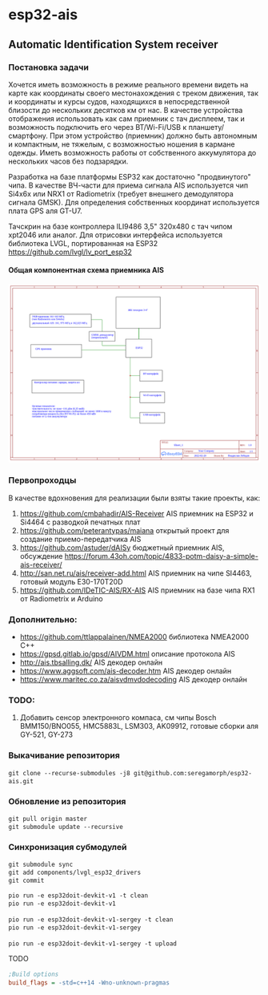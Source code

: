 # esp32-ais
## Automatic Identification System receiver ##

### Постановка задачи ###
Хочется иметь возможность в режиме реального времени видеть на карте как координаты своего местонахождения с треком движения,
так и координаты и курсы судов, находящихся в непосредственной близости до нескольких десятков км от нас.
В качестве устройства отображения использовать как сам приемник с тач дисплеем, так и возможность подключить его через BT/Wi-Fi/USB к планшету/смартфону.
При этом устройство (приемник) должно быть автономным и компактным, не тяжелым, с возможностью ношения в кармане одежды.
Иметь возможность работы от собственного аккумулятора до нескольких часов без подзарядки.

Разработка на базе платформы ESP32 как достаточно "продвинутого" чипа.
В качестве ВЧ-части для приема сигнала AIS используется чип Si4x6x или NRX1 от Radiometrix (требует внешнего демодулятора сигнала GMSK).
Для определения собственных координат используется плата GPS аля GT-U7.

Тачскрин на базе контроллера ILI9486 3,5" 320x480 с тач чипом xpt2046 или аналог.
Для отрисовки интерфейса используется библиотека LVGL, портированная на ESP32 https://github.com/lvgl/lv_port_esp32

#### Общая компонентная схема приемника AIS ####
![Компонентная схема приемника AIS](/img/Schematic_component_receiver_AIS%20v0.1.png)

### Первопроходцы ###
В качестве вдохновения для реализации были взяты такие проекты, как:
1. <https://github.com/cmbahadir/AIS-Receiver> AIS приемник на ESP32 и Si4464 с разводкой печатных плат
2. <https://github.com/peterantypas/maiana>  открытый проект для создание приемо-передатчика AIS
3. <https://github.com/astuder/dAISy> бюджетный приемник AIS, обсуждение <https://forum.43oh.com/topic/4833-potm-daisy-a-simple-ais-receiver/>
4. <http://san.net.ru/ais/receiver-add.html> AIS приемник на чипе SI4463, готовый модуль E30-170T20D
5. <https://github.com/IDeTIC-AIS/RX-AIS> AIS приемник на базе чипа RX1 от Radiometrix и Arduino

### Дополнительно: ###
* <https://github.com/ttlappalainen/NMEA2000>  библиотека NMEA2000 C++
* <https://gpsd.gitlab.io/gpsd/AIVDM.html> описание протокола AIS
* <http://ais.tbsalling.dk/> AIS декодер онлайн
* <https://www.aggsoft.com/ais-decoder.htm> AIS декодер онлайн
* <https://www.maritec.co.za/aisvdmvdodecoding> AIS декодер онлайн


### TODO: ###
1. Добавить сенсор электронного компаса, см чипы Bosch BMM150/BNO055, HMC5883L, LSM303, AK09912, готовые сборки аля GY-521, GY-273

### Выкачивание репозитория
```shell
git clone --recurse-submodules -j8 git@github.com:seregamorph/esp32-ais.git
```

### Обновление из репозитория
```shell
git pull origin master
git submodule update --recursive
```

### Синхронизация субмодулей
```shell
git submodule sync
git add components/lvgl_esp32_drivers
git commit
```

```shell
pio run -e esp32doit-devkit-v1 -t clean  
pio run -e esp32doit-devkit-v1

pio run -e esp32doit-devkit-v1-sergey -t clean  
pio run -e esp32doit-devkit-v1-sergey

pio run -e esp32doit-devkit-v1-sergey -t upload 
```

TODO
```ini
;Build options
build_flags = -std=c++14 -Wno-unknown-pragmas
```
